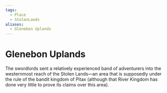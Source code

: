 ```yaml
---
tags:
  - Place
  - StolenLands
aliases:
  - Glenebon Uplands
---
```

# Glenebon Uplands
The swordlords sent a relatively experienced band of adventurers into the westernmost reach of the Stolen Lands—an area that is supposedly under the rule of the bandit kingdom of Pitax (although that River Kingdom has done very little to prove its claims over this area).